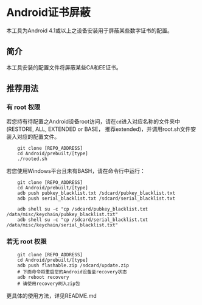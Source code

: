 Android证书屏蔽
=====================================================

本工具为Android 4.1或以上之设备安装用于屏蔽某些数字证书的配置。

## 简介

本工具安装的配置文件将屏蔽某些CA和EE证书。

## 推荐用法

### 有 root 权限

若您持有待配置之Android设备root访问，请在`cd`进入对应名称的文件夹中
(RESTORE, ALL, EXTENDED or BASE， 推荐extended)，并调用root.sh文件安装入对应的配置文件。

        git clone [REPO_ADDRESS]
        cd Android/prebuilt/[type]
        ./rooted.sh

若您使用Windows平台且未有BASH，请在命令行中运行：

        git clone [REPO_ADDRESS]
        cd Android/prebuilt/[type]
        adb push pubkey_blacklist.txt /sdcard/pubkey_blacklist.txt
        adb push serial_blacklist.txt /sdcard/serial_blacklist.txt

        adb shell su -c "cp /sdcard/pubkey_blacklist.txt /data/misc/keychain/pubkey_blacklist.txt"
        adb shell su -c "cp /sdcard/serial_blacklist.txt /data/misc/keychain/serial_blacklist.txt"

### 若无 root 权限

        git clone [REPO_ADDRESS]
        cd Android/prebuilt/[type]
        adb push flashable.zip /sdcard/update.zip
        # 下面命令将重启您的Android设备至recovery状态
        adb reboot recovery
        # 请使用recovery刷入zip包

更具体的使用方法，详见README.md
